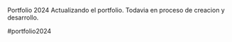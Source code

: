 Portfolio 2024 
Actualizando el portfolio.
Todavia en proceso de creacion y desarrollo.


#portfolio2024
